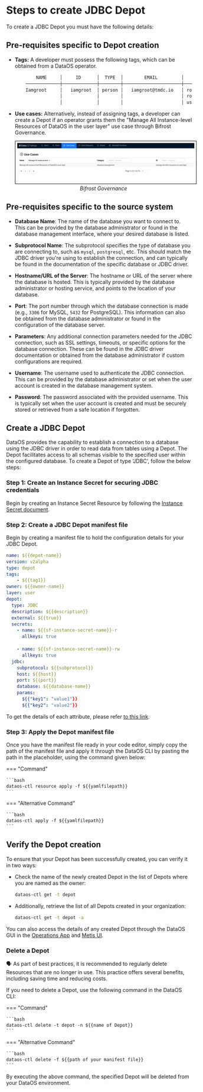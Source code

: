# Steps to create JDBC Depot

To create a JDBC Depot you must have the following details:

## Pre-requisites specific to Depot creation

- **Tags:** A developer must possess the following tags, which can be obtained from a DataOS operator.

    ```bash
            NAME     │     ID      │  TYPE  │        EMAIL         │              TAGS               
        ─────────────┼─────────────┼────────┼──────────────────────┼─────────────────────────────────
        Iamgroot     │   iamgroot  │ person │   iamgroot@tmdc.io   │ roles:id:data-dev,                            
                     │             │        │                      │ roles:id:user,                  
                     │             │        │                      │ users:id:iamgroot  
    ```

- **Use cases:** Alternatively, instead of assigning tags, a developer can create a Depot if an operator grants them the "Manage All Instance-level Resources of DataOS in the user layer" use case through Bifrost Governance.

    <center>
    <img src="/resources/depot/usecase2.png" alt="Bifrost Governance" style="width:60rem; border: 1px solid black; padding: 5px;" />
    <figcaption><i>Bifrost Governance</i></figcaption>
    </center>

## Pre-requisites specific to the source system

- **Database Name**: The name of the database you want to connect to. This can be provided by the database administrator or found in the database management interface, where your desired database is listed.

- **Subprotocol Name**: The subprotocol specifies the type of database you are connecting to, such as `mysql`, `postgresql`, etc. This should match the JDBC driver you're using to establish the connection, and can typically be found in the documentation of the specific database or JDBC driver.

- **Hostname/URL of the Server**: The hostname or URL of the server where the database is hosted. This is typically provided by the database administrator or hosting service, and points to the location of your database.

- **Port**: The port number through which the database connection is made (e.g., `3306` for MySQL, `5432` for PostgreSQL). This information can also be obtained from the database administrator or found in the configuration of the database server.

- **Parameters**: Any additional connection parameters needed for the JDBC connection, such as SSL settings, timeouts, or specific options for the database connection. These can be found in the JDBC driver documentation or obtained from the database administrator if custom configurations are required.

- **Username**: The username used to authenticate the JDBC connection. This can be provided by the database administrator or set when the user account is created in the database management system.

- **Password**: The password associated with the provided username. This is typically set when the user account is created and must be securely stored or retrieved from a safe location if forgotten.

## Create a JDBC Depot

DataOS provides the capability to establish a connection to a database using the JDBC driver in order to read data from tables using a Depot. The Depot facilitates access to all schemas visible to the specified user within the configured database. To create a Depot of type ‘JDBC‘, follow the below steps:

### **Step 1: Create an Instance Secret for securing JDBC credentials**


Begin by creating an Instance Secret Resource by following the [Instance Secret document](/resources/instance_secret/data_sources/jdbc/).

### **Step 2: Create a JDBC Depot manifest file**

Begin by creating a manifest file to hold the configuration details for your JDBC Depot.


```yaml 
name: ${{depot-name}}
version: v2alpha
type: depot
tags:
    - ${{tag1}}
owner: ${{owner-name}}
layer: user
depot:
  type: JDBC                                      
  description: ${{description}}
  external: ${{true}}
  secrets:
    - name: ${{sf-instance-secret-name}}-r
      allkeys: true

    - name: ${{sf-instance-secret-name}}-rw
      allkeys: true
  jdbc:                                           
    subprotocol: ${{subprotocol}}
    host: ${{host}}
    port: ${{port}}
    database: ${{database-name}}
    params:
      ${{"key1": "value1"}}
      ${{"key2": "value2"}}
```
To get the details of each attribute, please refer [to this link](/resources/depot/configurations).


### **Step 3: Apply the Depot manifest file**

Once you have the manifest file ready in your code editor, simply copy the path of the manifest file and apply it through the DataOS CLI by pasting the path in the placeholder, using the command given below:

=== "Command"

    ```bash 
    dataos-ctl resource apply -f ${{yamlfilepath}}
    ```
=== "Alternative Command"

    ```bash 
    dataos-ctl apply -f ${{yamlfilepath}}
    ```


## Verify the Depot creation

To ensure that your Depot has been successfully created, you can verify it in two ways:

- Check the name of the newly created Depot in the list of Depots where you are named as the owner:

    ```bash
    dataos-ctl get -t depot
    ```

- Additionally, retrieve the list of all Depots created in your organization:

    ```bash
    dataos-ctl get -t depot -a
    ```

You can also access the details of any created Depot through the DataOS GUI in the [Operations App](https://dataos.info/interfaces/operations/) and [Metis UI](https://dataos.info/interfaces/metis/).

### **Delete a Depot**

<aside class="callout">
🗣️ As part of best practices, it is recommended to regularly delete Resources that are no longer in use. This practice offers several benefits, including saving time and reducing costs.
</aside>

If you need to delete a Depot, use the following command in the DataOS CLI:

=== "Command"

    ```bash 
    dataos-ctl delete -t depot -n ${{name of Depot}}
    ```
=== "Alternative Command"

    ```bash 
    dataos-ctl delete -f ${{path of your manifest file}}
    ```



By executing the above command, the specified Depot will be deleted from your DataOS environment.